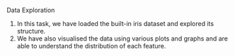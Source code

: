 Data Exploration

1) In this task, we have loaded the built-in iris dataset and explored its structure.
2) We have also visualised the data using various plots and graphs and are able to understand the distribution of each feature.
